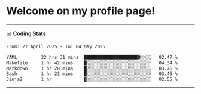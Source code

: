 # Welcome on my profile page!
<!-- print(("dralla"[::-1]+"s").capitalize()) -->

<!-- ---
👨🏻‍💻 **Busy With**
* Learning new Skills.
* Building small Projects.
* Being helpful. -->

---
📊 **Coding Stats**
<!--START_SECTION:waka-->

```txt
From: 27 April 2025 - To: 04 May 2025

YAML         32 hrs 31 mins  ████████████████████▓░░░░   82.47 %
Makefile     1 hr 42 mins    █░░░░░░░░░░░░░░░░░░░░░░░░   04.34 %
Markdown     1 hr 28 mins    █░░░░░░░░░░░░░░░░░░░░░░░░   03.76 %
Bash         1 hr 21 mins    █░░░░░░░░░░░░░░░░░░░░░░░░   03.45 %
Jinja2       1 hr            ▓░░░░░░░░░░░░░░░░░░░░░░░░   02.55 %
```

<!--END_SECTION:waka-->
---
